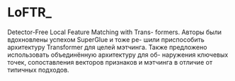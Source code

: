# LoFTR_
Detector-Free Local Feature Matching with Trans-
formers. Авторы были вдохновлены успехом SuperGlue и тоже ре-
шили приспособить архитектуру Transformer для целей мэтчинга.
Также предложено использовать объединённую архитектуру для об-
наружения ключевых точек, сопоставления векторов признаков и
мэтчинга в отличие от типичных подходов.
